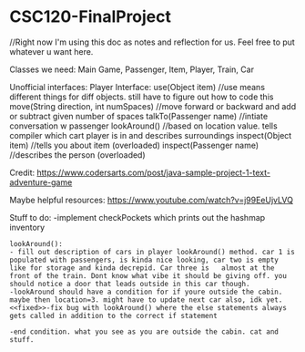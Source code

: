 # CSC120-FinalProject
//Right now I'm using this doc as notes and reflection for us. Feel free to put whatever u want here.

Classes we need: Main Game, Passenger, Item, Player, Train, Car

Unofficial interfaces:
    Player Interface: 
        use(Object item) //use means different things for diff objects. still have to figure out how to code this
        move(String direction, int numSpaces) //move forward or backward and add or subtract given number of spaces
        talkTo(Passenger name) //intiate conversation w passenger
        lookAround() //based on location value. tells compiler which cart player is in and describes surroundings
        inspect(Object item) //tells you about item (overloaded)
        inspect(Passenger name) //describes the person (overloaded)

Credit: https://www.codersarts.com/post/java-sample-project-1-text-adventure-game

Maybe helpful resources: https://www.youtube.com/watch?v=j99EeUjvLVQ




Stuff to do:
    -implement checkPockets which prints out the hashmap inventory

    lookAround():
    - fill out description of cars in player lookAround() method. car 1 is populated with passengers, is kinda nice looking, car two is empty like for storage and kinda decrepid. Car three is   almost at the front of the train. Dont know what vibe it should be giving off. you should notice a door that leads outside in this car though.
    -lookAround should have a condition for if youre outside the cabin. maybe then location=3. might have to update next car also, idk yet.
    <<fixed>>-fix bug with lookAround() where the else statements always gets called in addition to the correct if statement

    -end condition. what you see as you are outside the cabin. cat and stuff.